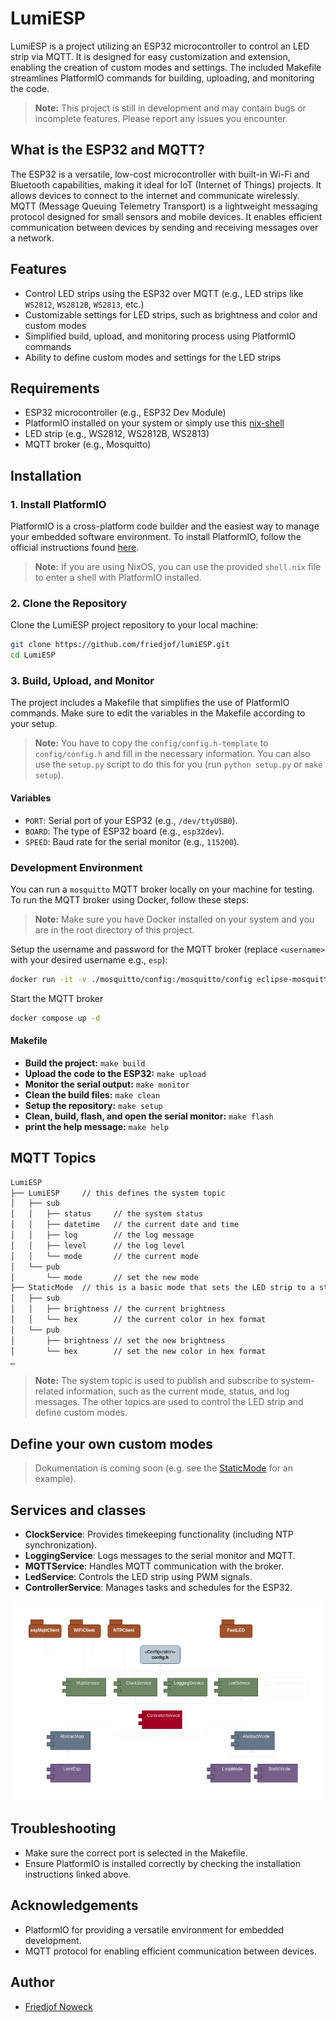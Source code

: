 # LumiESP
LumiESP is a project utilizing an ESP32 microcontroller to control an LED strip via MQTT. It is designed for easy customization and extension, enabling the creation of custom modes and settings. The included Makefile streamlines PlatformIO commands for building, uploading, and monitoring the code.

> **Note:** This project is still in development and may contain bugs or incomplete features. Please report any issues you encounter.

## What is the ESP32 and MQTT?
The ESP32 is a versatile, low-cost microcontroller with built-in Wi-Fi and Bluetooth capabilities, making it ideal for IoT (Internet of Things) projects. It allows devices to connect to the internet and communicate wirelessly. MQTT (Message Queuing Telemetry Transport) is a lightweight messaging protocol designed for small sensors and mobile devices. It enables efficient communication between devices by sending and receiving messages over a network.

## Features
- Control LED strips using the ESP32 over MQTT (e.g., LED strips like `WS2812`, `WS2812B`, `WS2813`, etc.)
- Customizable settings for LED strips, such as brightness and color and custom modes
- Simplified build, upload, and monitoring process using PlatformIO commands
- Ability to define custom modes and settings for the LED strips

## Requirements
- ESP32 microcontroller (e.g., ESP32 Dev Module)
- PlatformIO installed on your system or simply use this [nix-shell](/shell.nix)
- LED strip (e.g., WS2812, WS2812B, WS2813)
- MQTT broker (e.g., Mosquitto)

## Installation
### 1. Install PlatformIO
PlatformIO is a cross-platform code builder and the easiest way to manage your embedded software environment. To install PlatformIO, follow the official instructions found [here](https://docs.platformio.org/en/latest/core/installation/methods/installer-script.html).

> **Note:** If you are using NixOS, you can use the provided `shell.nix` file to enter a shell with PlatformIO installed.

### 2. Clone the Repository
Clone the LumiESP project repository to your local machine:

```bash
git clone https://github.com/friedjof/lumiESP.git
cd LumiESP
```

### 3. Build, Upload, and Monitor
The project includes a Makefile that simplifies the use of PlatformIO commands. Make sure to edit the variables in the Makefile according to your setup.

> **Note:** You have to copy the `config/config.h-template` to `config/config.h` and fill in the necessary information. You can also use the `setup.py` script to do this for you (run `python setup.py` or `make setup`).

#### Variables
- `PORT`: Serial port of your ESP32 (e.g., `/dev/ttyUSB0`).
- `BOARD`: The type of ESP32 board (e.g., `esp32dev`).
- `SPEED`: Baud rate for the serial monitor (e.g., `115200`).

### Development Environment
You can run a `mosquitto` MQTT broker locally on your machine for testing. To run the MQTT broker using Docker, follow these steps:

> **Note:** Make sure you have Docker installed on your system and you are in the root directory of this project.

Setup the username and password for the MQTT broker (replace `<username>` with your desired username e.g., `esp`):
```bash
docker run -it -v ./mosquitto/config:/mosquitto/config eclipse-mosquitto mosquitto_passwd -c /mosquitto/config/password.txt <username>
```

Start the MQTT broker
```bash
docker compose up -d
```

#### Makefile
- **Build the project:** `make build`
- **Upload the code to the ESP32:** `make upload`
- **Monitor the serial output:** `make monitor`
- **Clean the build files:** `make clean`
- **Setup the repository:** `make setup`
- **Clean, build, flash, and open the serial monitor:** `make flash`
- **print the help message:** `make help`

## MQTT Topics
```txt
LumiESP
├── LumiESP     // this defines the system topic
│   ├── sub
│   │   ├── status     // the system status
│   │   ├── datetime   // the current date and time
│   │   ├── log        // the log message
│   │   ├── level      // the log level
│   │   └── mode       // the current mode
│   └── pub
│       └── mode       // set the new mode
├── StaticMode  // this is a basic mode that sets the LED strip to a static color
│   ├── sub
│   │   ├── brightness // the current brightness
│   │   └── hex        // the current color in hex format
│   └── pub
│       ├── brightness // set the new brightness
│       └── hex        // set the new color in hex format
…
```

> **Note:** The system topic is used to publish and subscribe to system-related information, such as the current mode, status, and log messages. The other topics are used to control the LED strip and define custom modes.

## Define your own custom modes
> Dokumentation is coming soon (e.g. see the [StaticMode](lib/StaticMode/StaticMode.cpp) for an example).

## Services and classes
- **ClockService**: Provides timekeeping functionality (including NTP synchronization).
- **LoggingService**: Logs messages to the serial monitor and MQTT.
- **MQTTService**: Handles MQTT communication with the broker.
- **LedService**: Controls the LED strip using PWM signals.
- **ControllerService**: Manages tasks and schedules for the ESP32.

![Services Overview](media/images/classes-overview.png)

## Troubleshooting
- Make sure the correct port is selected in the Makefile.
- Ensure PlatformIO is installed correctly by checking the installation instructions linked above.

## Acknowledgements
- PlatformIO for providing a versatile environment for embedded development.
- MQTT protocol for enabling efficient communication between devices.

## Author
- [Friedjof Noweck](https://github.com/Friedjof)

